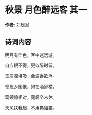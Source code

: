 # 秋景 月色醉远客 其一

**作者**: 刘辰翁

## 诗词内容

明月有佳色，客中迷远游。

自应眠不得，更似醉时留。

玉屑凉堪吸，金波香欲浮。

顿忘乡国恨，如在酒家楼。

鸾镜惊相对，霓裳卒未休。

天风扶我起，不用典貂裘。

